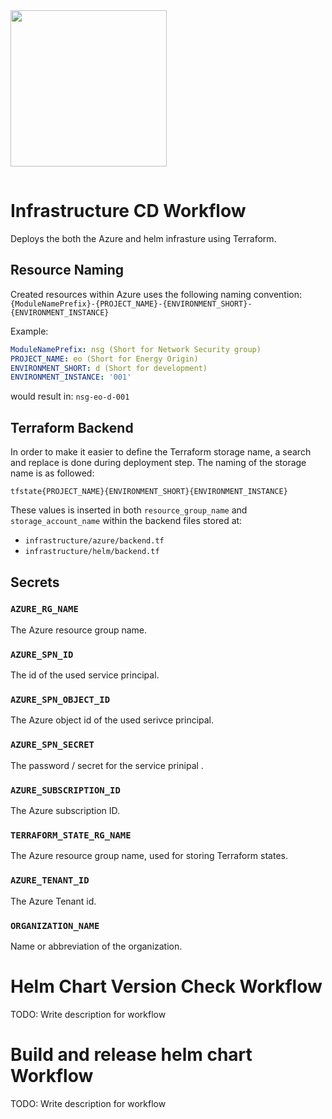 <img src="../docs/images/Energinet-logo.png" width="250" style="margin-bottom: 3%">

# Infrastructure CD Workflow
Deploys the both the Azure and helm infrasture using Terraform. 

## Resource Naming
Created resources within Azure uses the following naming convention: <br>
`{ModuleNamePrefix}-{PROJECT_NAME}-{ENVIRONMENT_SHORT}-{ENVIRONMENT_INSTANCE}`

Example:
```yaml
ModuleNamePrefix: nsg (Short for Network Security group)
PROJECT_NAME: eo (Short for Energy Origin)
ENVIRONMENT_SHORT: d (Short for development)
ENVIRONMENT_INSTANCE: '001'
```
would result in: `nsg-eo-d-001`

## Terraform Backend
In order to make it easier to define the Terraform storage name, a search and replace is done during deployment step. 
The naming of the storage name is as followed:

```
tfstate{PROJECT_NAME}{ENVIRONMENT_SHORT}{ENVIRONMENT_INSTANCE}
```

These values is inserted in both `resource_group_name` and `storage_account_name` within the backend files stored at:

- `infrastructure/azure/backend.tf`
- `infrastructure/helm/backend.tf`

## Secrets

### `AZURE_RG_NAME`
The Azure resource group name.

### `AZURE_SPN_ID`
The id of the used service principal.

### `AZURE_SPN_OBJECT_ID`
The Azure object id of the used serivce principal.

### `AZURE_SPN_SECRET`
The password / secret for the service prinipal .

### `AZURE_SUBSCRIPTION_ID`
The Azure subscription ID.

### `TERRAFORM_STATE_RG_NAME`
The Azure resource group name, used for storing Terraform states.

### `AZURE_TENANT_ID`
The Azure Tenant id.

### `ORGANIZATION_NAME`
Name or abbreviation of the organization.  

# Helm Chart Version Check Workflow
TODO: Write description for workflow

# Build and release helm chart Workflow
TODO: Write description for workflow

